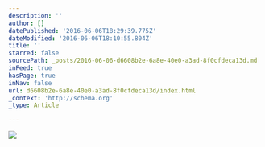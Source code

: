 ```yaml
---
description: ''
author: []
datePublished: '2016-06-06T18:29:39.775Z'
dateModified: '2016-06-06T18:10:55.804Z'
title: ''
starred: false
sourcePath: _posts/2016-06-06-d6608b2e-6a8e-40e0-a3ad-8f0cfdeca13d.md
inFeed: true
hasPage: true
inNav: false
url: d6608b2e-6a8e-40e0-a3ad-8f0cfdeca13d/index.html
_context: 'http://schema.org'
_type: Article

---
```

![](https://the-grid-user-content.s3-us-west-2.amazonaws.com/81a49886-35bb-4ec6-972c-ea594a3a66be.jpg)